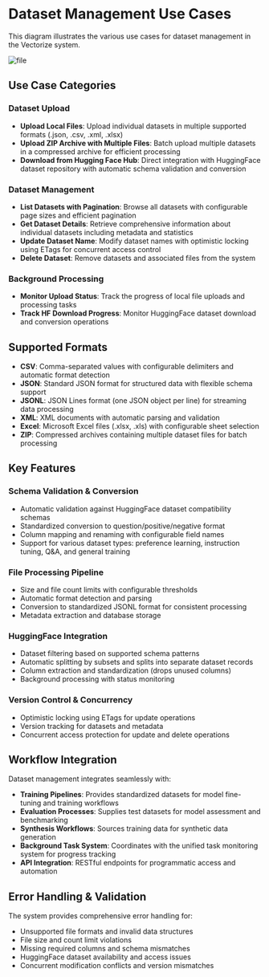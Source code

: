 # Dataset Management Use Cases

This diagram illustrates the various use cases for dataset management in the Vectorize system.

![file](out/use-cases-datasets.svg)

## Use Case Categories

### Dataset Upload

- **Upload Local Files**: Upload individual datasets in multiple supported formats (.json, .csv, .xml, .xlsx)
- **Upload ZIP Archive with Multiple Files**: Batch upload multiple datasets in a compressed archive for efficient processing
- **Download from Hugging Face Hub**: Direct integration with HuggingFace dataset repository with automatic schema validation and conversion

### Dataset Management

- **List Datasets with Pagination**: Browse all datasets with configurable page sizes and efficient pagination
- **Get Dataset Details**: Retrieve comprehensive information about individual datasets including metadata and statistics
- **Update Dataset Name**: Modify dataset names with optimistic locking using ETags for concurrent access control
- **Delete Dataset**: Remove datasets and associated files from the system

### Background Processing

- **Monitor Upload Status**: Track the progress of local file uploads and processing tasks
- **Track HF Download Progress**: Monitor HuggingFace dataset download and conversion operations

## Supported Formats

- **CSV**: Comma-separated values with configurable delimiters and automatic format detection
- **JSON**: Standard JSON format for structured data with flexible schema support
- **JSONL**: JSON Lines format (one JSON object per line) for streaming data processing
- **XML**: XML documents with automatic parsing and validation
- **Excel**: Microsoft Excel files (.xlsx, .xls) with configurable sheet selection
- **ZIP**: Compressed archives containing multiple dataset files for batch processing

## Key Features

### Schema Validation & Conversion

- Automatic validation against HuggingFace dataset compatibility schemas
- Standardized conversion to question/positive/negative format
- Column mapping and renaming with configurable field names
- Support for various dataset types: preference learning, instruction tuning, Q&A, and general training

### File Processing Pipeline

- Size and file count limits with configurable thresholds
- Automatic format detection and parsing
- Conversion to standardized JSONL format for consistent processing
- Metadata extraction and database storage

### HuggingFace Integration

- Dataset filtering based on supported schema patterns
- Automatic splitting by subsets and splits into separate dataset records
- Column extraction and standardization (drops unused columns)
- Background processing with status monitoring

### Version Control & Concurrency

- Optimistic locking using ETags for update operations
- Version tracking for datasets and metadata
- Concurrent access protection for update and delete operations

## Workflow Integration

Dataset management integrates seamlessly with:

- **Training Pipelines**: Provides standardized datasets for model fine-tuning and training workflows
- **Evaluation Processes**: Supplies test datasets for model assessment and benchmarking
- **Synthesis Workflows**: Sources training data for synthetic data generation
- **Background Task System**: Coordinates with the unified task monitoring system for progress tracking
- **API Integration**: RESTful endpoints for programmatic access and automation

## Error Handling & Validation

The system provides comprehensive error handling for:

- Unsupported file formats and invalid data structures
- File size and count limit violations
- Missing required columns and schema mismatches
- HuggingFace dataset availability and access issues
- Concurrent modification conflicts and version mismatches
